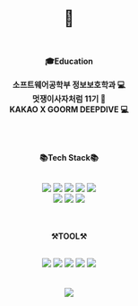 <div align="center">

# 👋 <br>

</div>

<br>
<div align="center">

**🎓Education**<br><br>
**소프트웨어공학부 정보보호학과 💻**<br>
**멋쟁이사자처럼 11기 🦁** <br>
**KAKAO X GOORM DEEPDIVE 💻**<br>

</div>

<br>
<br>
<div align="center">

**📚Tech Stack📚**

</div>
<br>

<div align="center">
    <!-- 자바 -->
	<img src="https://img.shields.io/badge/Java-007396?style=flat&logo=java&logoColor=white" />
    <!-- 스프링부트 -->
    <img src="https://img.shields.io/badge/Spring Boot-6DB33F?style=flat&logo=SpringBoot&logoColor=white" />
    <!-- 스프링 시큐리티 -->
    <img src="https://img.shields.io/badge/Spring Security-6DB33F?style=flat&logo=springsecurity&logoColor=white" />
    <!-- gradle -->
    <img src="https://img.shields.io/badge/Gradle-02303A?style=flat&logo=gradle&logoColor=white" />
     <!-- jpa -->
    <img src="https://img.shields.io/badge/JPA-007396?style=flat&logo=jpa&logoColor=white" />
    <br>
    <!-- mysql -->
     <img src="https://img.shields.io/badge/mysql-4479A1?style=flat&logo=mysql&logoColor=white" />
     <!-- mariaDB -->
    <!-- <img src="https://img.shields.io/badge/mariaDB-003545?style=flat&logo=mariadb&logoColor=white" /> -->
    <!-- redis -->
     <img src="https://img.shields.io/badge/redis-DC382D?style=flat&logo=redis&logoColor=white" />
    <!-- aws -->
     <!-- <img src="https://img.shields.io/badge/AWS-232F3E?style=flat&logo=amazonaws&logoColor=white" /> -->
     <!-- docker -->
      <!-- <img src="https://img.shields.io/badge/Docker-2496ED?style=flat&logo=docker&logoColor=white" /> -->
    <!-- swagger -->
    <img src="https://img.shields.io/badge/Swagger-85EA2D?style=flat&logo=swagger&logoColor=white" />
    <!-- 기본 양식 -->
    <!-- <img src="https://img.shields.io/badge/[이름]-[색]?style=flat&logo=[이름]&logoColor=white" /> -->
</div>

<br>
<br>

<div align="center">

**⚒️TOOL⚒️**

</div>

<br>

<div align="center">
    <img src="https://img.shields.io/badge/Git-181717?style=flat&logo=git&logoColor=red"/>
	<img src="https://img.shields.io/badge/Github-181717?style=flat&logo=github&logoColor=white"/>
    <!-- <img src="https://img.shields.io/badge/VisualStudioCode-007ACC?style=flat&logo=visualstudiocode&logoColor=white" /> -->
    <img src="https://img.shields.io/badge/Notion-181717?style=flat&logo=notion&logoColor=white"/>
    <img src="https://img.shields.io/badge/Discord-181717?style=flat&logo=discord&logoColor=pople"/>
    <img src="https://img.shields.io/badge/IntelliJ-181717?style=flat&logo=intellijidea&logoColor=blue" />
<div>

<!-- https://simpleicons.org/?q=redis -->

<br>
<br>
<div align="center">
   <img src="https://github-readme-stats.vercel.app/api/top-langs/?username=fprh13&layout=compact">
</div>
<br>
<br>
